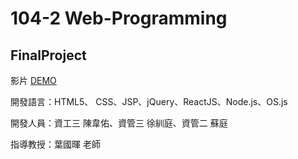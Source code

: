 # 104-2 Web-Programming

## FinalProject

影片 [DEMO](https://youtu.be/6zrLEO75FRI)

開發語言：HTML5、	CSS、JSP、jQuery、ReactJS、Node.js、OS.js

開發人員：資工三 陳韋佑、資管三 徐紃庭、資管二 蘇庭

指導教授：葉國暉 老師

